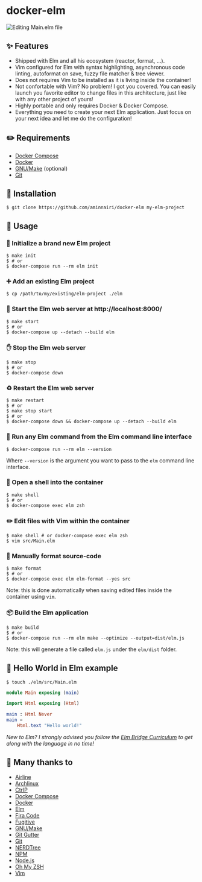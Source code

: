 # docker-elm

![Editing Main.elm file](https://i.ibb.co/J7CXtnk/docker-elm-screen.png)


## :sparkles: Features

- Shipped with Elm and all his ecosystem (reactor, format, ...).
- Vim configured for Elm with syntax highlighting, asynchronous code linting,
autoformat on save, fuzzy file matcher & tree viewer.
- Does not requires Vim to be installed as it is living inside the container!
- Not confortable with Vim? No problem! I got you covered. You can easily
launch you favorite editor to change files in this architecture, just like
with any other project of yours!
- Highly portable and only requires Docker & Docker Compose.
- Everything you need to create your next Elm application. Just focus on your
next idea and let me do the configuration!

## :pencil2: Requirements
- [Docker Compose][dockercompose]
- [Docker][docker]
- [GNU/Make][gnumake] (optional)
- [Git][git]

## :rocket: Installation

```console
$ git clone https://github.com/aminnairi/docker-elm my-elm-project
```

## :construction_worker: Usage

### :tada: Initialize a brand new Elm project

```console
$ make init
$ # or
$ docker-compose run --rm elm init
```

### :heavy_plus_sign: Add an existing Elm project

```console
$ cp /path/to/my/existing/elm-project ./elm
```

### :rocket: Start the Elm web server at http://localhost:8000/

```console
$ make start
$ # or
$ docker-compose up --detach --build elm
```

### :raised_hand: Stop the Elm web server

```console
$ make stop
$ # or
$ docker-compose down
```

### :recycle: Restart the Elm web server

```console
$ make restart
$ # or
$ make stop start
$ # or
$ docker-compose down && docker-compose up --detach --build elm
```

### :robot: Run any Elm command from the Elm command line interface

```console
$ docker-compose run --rm elm --version
```

Where `--version` is the argument you want to pass to the `elm` command line
interface.

### :shell: Open a shell into the container

```console
$ make shell
$ # or
$ docker-compose exec elm zsh
```

### :pencil2: Edit files with Vim within the container

```console
$ make shell # or docker-compose exec elm zsh
$ vim src/Main.elm
```

### :art: Manually format source-code

```console
$ make format
$ # or
$ docker-compose exec elm elm-format --yes src
```

Note: this is done automatically when saving edited files inside the container
using `vim`.

### :package: Build the Elm application

```console
$ make build
$ # or
$ docker-compose run --rm elm make --optimize --output=dist/elm.js
```

Note: this will generate a file called `elm.js` under the `elm/dist` folder.

## :wave: Hello World in Elm example

```console
$ touch ./elm/src/Main.elm
```

```elm
module Main exposing (main)

import Html exposing (Html)

main : Html Never
main =
    Html.text "Hello world!"
```

*New to Elm? I strongly advised you follow the
[Elm Bridge Curriculum](https://elmbridge.github.io/curriculum/) to get along
with the language in no time!*

## :pray: Many thanks to

- [Airline](https://github.com/vim-airline/vim-airline)
- [Archlinux](https://www.archlinux.org/)
- [CtrlP](https://github.com/ctrlpvim/ctrlp.vim)
- [Docker Compose][dockercompose]
- [Docker][docker]
- [Elm](https://github.com/elm)
- [Fira Code](https://github.com/tonsky/FiraCode)
- [Fugitive](https://github.com/tpope/vim-fugitive)
- [GNU/Make][gnumake]
- [Git Gutter](https://github.com/airblade/vim-gitgutter)
- [Git][git]
- [NERDTree](https://github.com/scrooloose/nerdtree)
- [NPM](https://github.com/npm)
- [Node.js](https://github.com/nodejs)
- [Oh My ZSH](https://github.com/robbyrussell/oh-my-zsh)
- [Vim](https://github.com/vim)


[docker]: https://www.docker.com/
[dockercompose]: https://docs.docker.com/compose/
[gnumake]: https://www.gnu.org/software/make/
[git]: https://git-scm.com/
